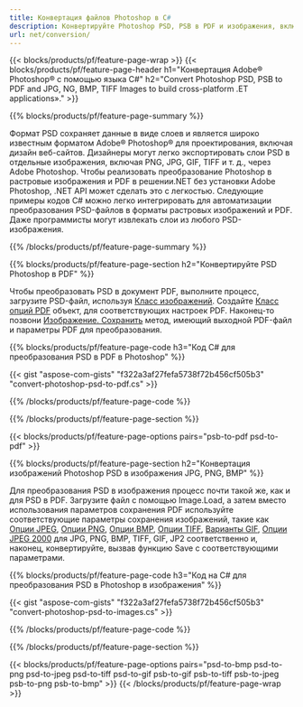 ```yaml
---
title: Конвертация файлов Photoshop в C#
description: Конвертируйте Photoshop PSD, PSB в PDF и изображения, включая BMP, JPG, PNG, TIFF, с помощью нескольких строк кода C# с помощью библиотеки.NET.
url: net/conversion/
---
```


{{< blocks/products/pf/feature-page-wrap >}}
{{< blocks/products/pf/feature-page-header h1="Конвертация Adobe® Photoshop® с помощью языка C#" h2="Convert Photoshop PSD, PSB to PDF and JPG, NG, BMP, TIFF Images to build cross-platform .ET applications»." >}}

{{% blocks/products/pf/feature-page-summary %}}

Формат PSD сохраняет данные в виде слоев и является широко известным форматом Adobe® Photoshop® для проектирования, включая дизайн веб-сайтов. Дизайнеры могут легко экспортировать слои PSD в отдельные изображения, включая PNG, JPG, GIF, TIFF и т. д., через Adobe Photoshop. Чтобы реализовать преобразование Photoshop в растровые изображения и PDF в решении.NET без установки Adobe Photoshop, .NET API может сделать это с легкостью. Следующие примеры кодов C# можно легко интегрировать для автоматизации преобразования PSD-файлов в форматы растровых изображений и PDF. Даже программисты могут извлекать слои из любого PSD-изображения.


{{% /blocks/products/pf/feature-page-summary %}}

{{% blocks/products/pf/feature-page-section h2="Конвертируйте PSD Photoshop в PDF" %}}

Чтобы преобразовать PSD в документ PDF, выполните процесс, загрузите PSD-файл, используя [Класс изображений](https://apireference.aspose.com/net/psd/aspose.psd/image). Создайте [Класс опций PDF](https://apireference.aspose.com/net/psd/aspose.psd.imageoptions/pdfoptions) объект, для соответствующих настроек PDF. Наконец-то позвони [Изображение. Сохранить](https://apireference.aspose.com/net/psd/aspose.psd.image/save/methods/3) метод, имеющий выходной PDF-файл и параметры PDF для преобразования.

{{% blocks/products/pf/feature-page-code h3="Код C# для преобразования PSD в PDF в Photoshop" %}}

{{< gist "aspose-com-gists" "f322a3af27fefa5738f72b456cf505b3" "convert-photoshop-psd-to-pdf.cs" >}}

{{% /blocks/products/pf/feature-page-code %}}

{{% /blocks/products/pf/feature-page-section %}}

{{< blocks/products/pf/feature-page-options pairs="psb-to-pdf psd-to-pdf" >}}

{{% blocks/products/pf/feature-page-section h2="Конвертация изображений Photoshop PSD в изображения JPG, PNG, BMP" %}}

Для преобразования PSD в изображения процесс почти такой же, как и для PSD в PDF. Загрузите файл с помощью Image.Load, а затем вместо использования параметров сохранения PDF используйте соответствующие параметры сохранения изображений, такие как [Опции JPEG](https://apireference.aspose.com/net/psd/aspose.psd.imageoptions/jpegoptions), [Опции PNG](https://apireference.aspose.com/net/psd/aspose.psd.imageoptions/pngoptions),  [Опции BMP](https://apireference.aspose.com/net/psd/aspose.psd.imageoptions/bmpoptions), [Опции TIFF](https://apireference.aspose.com/net/psd/aspose.psd.imageoptions/tiffoptions),  [Варианты GIF](https://apireference.aspose.com/net/psd/aspose.psd.imageoptions/gifoptions), [Опции JPEG 2000](https://apireference.aspose.com/net/psd/aspose.psd.imageoptions/jpeg2000options) для JPG, PNG, BMP, TIFF, GIF, JP2 соответственно и, наконец, конвертируйте, вызвав функцию Save с соответствующими параметрами.


{{% blocks/products/pf/feature-page-code h3="Код на C# для преобразования PSD в Photoshop в изображения" %}}

{{< gist "aspose-com-gists" "f322a3af27fefa5738f72b456cf505b3" "convert-photoshop-psd-to-images.cs" >}}

{{% /blocks/products/pf/feature-page-code %}}

{{% /blocks/products/pf/feature-page-section %}}

{{< blocks/products/pf/feature-page-options pairs="psd-to-bmp psd-to-png psd-to-jpeg psd-to-tiff psd-to-gif psb-to-gif psb-to-tiff psb-to-jpeg psb-to-png psb-to-bmp" >}}
{{< /blocks/products/pf/feature-page-wrap >}}

